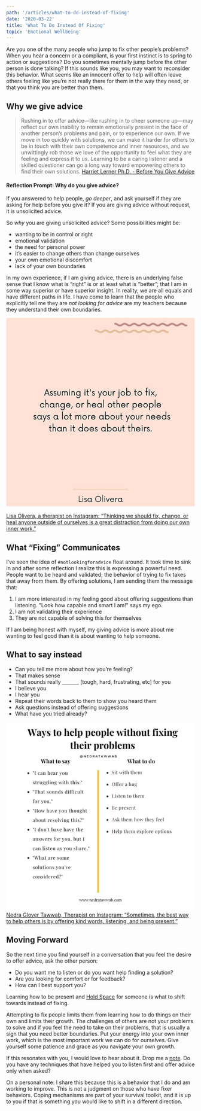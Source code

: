 ```yaml
---
path: '/articles/what-to-do-instead-of-fixing'
date: '2020-03-22'
title: 'What To Do Instead Of Fixing'
topic: 'Emotional Wellbeing'
---
```


Are you one of the many people who jump to fix other people’s problems?  When you hear a concern or a compliant, is your first instinct is to spring to action or suggestions?  Do you sometimes mentally jump before the other person is done talking?  If this sounds like you, you may want to reconsider this behavior.  What seems like an innocent offer to help will often leave others feeling like you’re not really there for them in the way they need, or that you think you are better than them.


## Why we give advice
> Rushing in to offer advice—like rushing in to cheer someone up—may reflect our own inability to remain emotionally present in the face of another person’s problems and pain, or to experience our own.
> If we move in too quickly with solutions, we can make it harder for others to be in touch with their own competence and inner resources, and we unwittingly rob those we love of the opportunity to feel what they are feeling and express it to us. Learning to be a caring listener and a skilled questioner can go a long way toward empowering others to find their own solutions. [Harriet Lerner Ph.D. - Before You Give Advice](https://www.psychologytoday.com/us/blog/the-dance-connection/201902/you-give-advice)


#### Reflection Prompt: Why do you give advice?

If you answered to help people, *go deeper*, and ask yourself if they are asking for help before you give it?  If you are giving advice without request, it is unsolicited advice.  

So _why_ you are giving unsolicited advice?  Some possibilities might be:
- wanting to be in control or right
- emotional validation
- the need for personal power
- it’s easier to change others than change ourselves
- your own emotional discomfort
- lack of your own boundaries


In my own experience, if I am giving advice, there is an underlying false sense that I know what is “right” is or at least what is “better”; that I am in some way superior or have superior insight.  In reality, we are all equals and have different paths in life.  I have come to learn that the people who explicitly tell me they are *not looking for advice* are my teachers because they understand their own boundaries.

![Lisa Olivera, a therapist on Instagram, said it best: “Assuming it’s your job to fix people, says a lot more about your needs than theirs.”](./lisaoliveratherapy.jpg)

[Lisa Olivera, a therapist on Instagram: “Thinking we should fix, change, or heal anyone outside of ourselves is a great distraction from doing our own inner work.”](https://www.instagram.com/p/B8hN8r5AMUz/)


## What “Fixing” Communicates

I’ve seen the idea of `#notlookingforadvice` float around.  It took time to sink in and after some reflection I realize this is expressing a powerful need.  People want to be heard and validated; the behavior of trying to fix takes that away from them.  By offering solutions, I am sending them the message that:
1. I am more interested in my feeling good about offering suggestions than listening. "Look how capable and smart I am!" says my ego.
2. I am not validating their experience
3. They are not capable of solving this for themselves

If I am being honest with myself, my giving advice is more about me wanting to feel good than it is about wanting to help someone.


## What to say instead
- Can you tell me more about how you’re feeling?
- That makes sense
- That sounds really _______ [tough, hard, frustrating, etc] for you
- I believe you
- I hear you
- Repeat their words back to them to show you heard them
- Ask questions instead of offering suggestions
- What have you tried already?

![Nedra Glover Tawwab, Therapist on Instagram says "Sometimes, the best way to help others is by offering kind words, listening, and being present."](./nedratawwab.jpg)
[Nedra Glover Tawwab, Therapist on Instagram: “Sometimes, the best way to help others is by offering kind words, listening, and being present.”](https://www.instagram.com/p/B7ltEhQgP3s/)

## Moving Forward

So the next time you find yourself in a conversation that you feel the desire to offer advice, ask the other person:
- Do you want me to listen or do you want help finding a solution?
- Are you looking for comfort or for feedback?
- How can I best support you?

Learning how to be present and [Hold Space](/articles/holding-space/) for someone is what to shift towards instead of fixing.

Attempting to fix people limits them from learning how to do things on their own and limits their growth.  The challenges of others are not your problems to solve and if you feel the need to take on their problems, that is usually a sign that you need better boundaries.  Put your energy into your own inner work, which is the most important work we can do for ourselves.  Give yourself some patience and grace as you navigate your own growth.

If this resonates with you, I would love to hear about it.  Drop me a [note](mailto:hellothere@juleschevalier.com).   Do you have any techniques that have helped you to listen first and offer advice only when asked?  

On a personal note: I share this because this is a behavior that I do and am working to improve.  This is not a judgment on those who have fixer behaviors.  Coping mechanisms are part of your survival toolkit, and it is up to you if that is something you would like to shift in a different direction.
